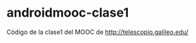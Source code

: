 androidmooc-clase1
==================

Código de la clase1 del MOOC de http://telescopio.galileo.edu/
